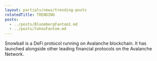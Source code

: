 ```yaml
---
layout: partials/news/trending-posts
rotatedTitle: TRENDING
posts:
  - ../posts/BloombergFantom1.md
  - ../posts/YahooFantom.md
---
```


Snowball is a DeFi protocol running on Avalanche blockchain. It has launched alongside other leading financial protocols on the Avalanche Network. 
